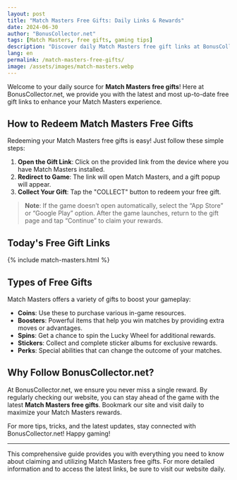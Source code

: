 ```yaml
---
layout: post
title: "Match Masters Free Gifts: Daily Links & Rewards"
date: 2024-06-30
author: "BonusCollector.net"
tags: [Match Masters, free gifts, gaming tips]
description: "Discover daily Match Masters free gift links at BonusCollector.net. Redeem coins, boosters, spins, and more to enhance your gameplay. Stay updated for the latest rewards!"
lang: en
permalink: /match-masters-free-gifts/
image: /assets/images/match-masters.webp
---
```


Welcome to your daily source for **Match Masters free gifts**! Here at BonusCollector.net, we provide you with the latest and most up-to-date free gift links to enhance your Match Masters experience. 

## How to Redeem Match Masters Free Gifts

Redeeming your Match Masters free gifts is easy! Just follow these simple steps:

1. **Open the Gift Link**: Click on the provided link from the device where you have Match Masters installed.
2. **Redirect to Game**: The link will open Match Masters, and a gift popup will appear.
3. **Collect Your Gift**: Tap the "COLLECT" button to redeem your free gift.

> **Note**: If the game doesn’t open automatically, select the “App Store” or “Google Play” option. After the game launches, return to the gift page and tap “Continue” to claim your rewards.

## Today's Free Gift Links

{% include match-masters.html %}

## Types of Free Gifts

Match Masters offers a variety of gifts to boost your gameplay:

- **Coins**: Use these to purchase various in-game resources.
- **Boosters**: Powerful items that help you win matches by providing extra moves or advantages.
- **Spins**: Get a chance to spin the Lucky Wheel for additional rewards.
- **Stickers**: Collect and complete sticker albums for exclusive rewards.
- **Perks**: Special abilities that can change the outcome of your matches.

## Why Follow BonusCollector.net?

At BonusCollector.net, we ensure you never miss a single reward. By regularly checking our website, you can stay ahead of the game with the latest **Match Masters free gifts**. Bookmark our site and visit daily to maximize your Match Masters rewards.

For more tips, tricks, and the latest updates, stay connected with BonusCollector.net! Happy gaming!

---

This comprehensive guide provides you with everything you need to know about claiming and utilizing Match Masters free gifts. For more detailed information and to access the latest links, be sure to visit our website daily.
